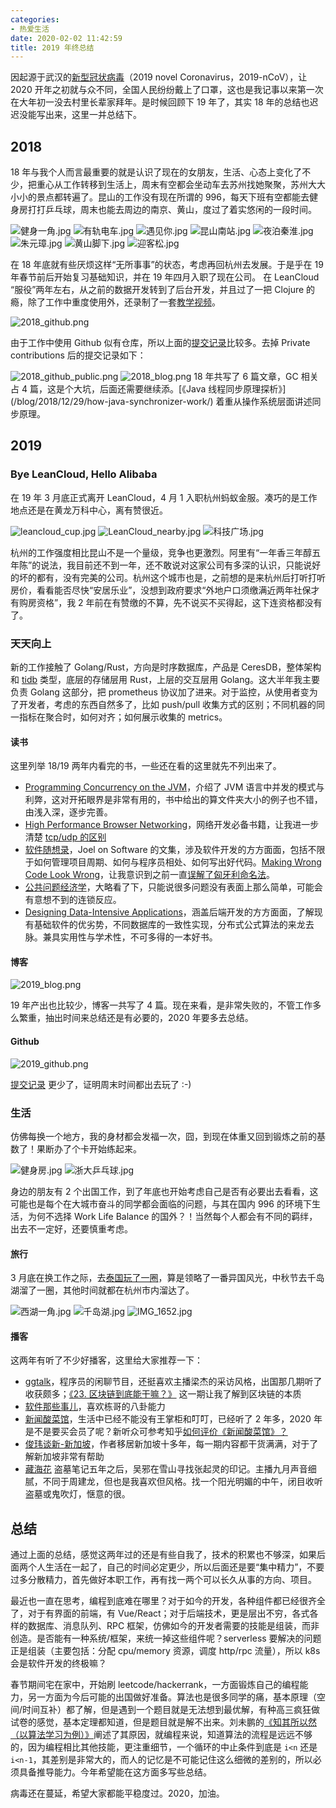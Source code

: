 ```yaml
---
categories:
- 热爱生活
date: 2020-02-02 11:42:59
title: 2019 年终总结
---
```


因起源于武汉的[新型冠状病毒](https://baike.baidu.com/medicine/disease/%E6%96%B0%E5%9E%8B%E5%86%A0%E7%8A%B6%E7%97%85%E6%AF%92%E6%84%9F%E6%9F%93%E7%9A%84%E8%82%BA%E7%82%8E/24282048?tab=%E6%A6%82%E8%BF%B0)（2019 novel Coronavirus，2019-nCoV），让 2020 开年之初就与众不同，全国人民纷纷戴上了口罩，这也是我记事以来第一次在大年初一没去村里长辈家拜年。是时候回顾下 19 年了，其实 18 年的总结也迟迟没能写出来，这里一并总结下。

## 2018

18 年与我个人而言最重要的就是认识了现在的女朋友，生活、心态上变化了不少，把重心从工作转移到生活上，周末有空都会坐动车去苏州找她聚聚，苏州大大小小的景点都转遍了。昆山的工作没有现在所谓的 996，每天下班有空都能去健身房打打乒乓球，周末也能去周边的南京、黄山，度过了着实悠闲的一段时间。

<img src="https://img.alicdn.com/imgextra/i1/581166664/O1CN01LlMsPx1z69xoy9ZXk_!!581166664.jpg" alt="健身一角.jpg"/>

<img src="https://img.alicdn.com/imgextra/i1/581166664/O1CN011EsFek1z69xysMBCE_!!581166664.jpg" alt="有轨电车.jpg"/>

<img src="https://img.alicdn.com/imgextra/i1/581166664/O1CN01m8Cp9b1z69xzfRv5B_!!581166664.jpg" alt="遇见你.jpg"/>

<img src="https://img.alicdn.com/imgextra/i2/581166664/O1CN01zMqMGm1z69xyger1k_!!581166664.jpg" alt="昆山南站.jpg"/>

<img src="https://img.alicdn.com/imgextra/i2/581166664/O1CN01pVmO9P1z69xub8NkJ_!!581166664.jpg" alt="夜泊秦淮.jpg"/>

<img src="https://img.alicdn.com/imgextra/i3/581166664/O1CN01MGmwWg1z69xxCCho0_!!581166664.jpg" alt="朱元璋.jpg"/>

<img src="https://img.alicdn.com/imgextra/i2/581166664/O1CN01XQF9ZM1z69y0rC2uL_!!581166664.jpg" alt="黄山脚下.jpg"/>

<img src="https://img.alicdn.com/imgextra/i4/581166664/O1CN01A3YHPB1z69xwrPmUi_!!581166664.jpg" alt="迎客松.jpg"/>


在 18 年底就有些厌烦这样“无所事事”的状态，考虑再回杭州去发展。于是乎在 19 年春节前后开始复习基础知识，并在 19 年四月入职了现在公司。
在 LeanCloud “服役”两年左右，从之前的数据开发转到了后台开发，并且过了一把 Clojure 的瘾，除了工作中重度使用外，还录制了一套[教学视频](https://github.com/jiacai2050/learn_clojure.mp4)。

<img src="https://img.alicdn.com/imgextra/i4/581166664/O1CN01iPSaRY1z69xtdlGfp_!!581166664.png" alt="2018_github.png"/>

由于工作中使用 Github 似有仓库，所以上面的[提交记录](https://github.com/jiacai2050?tab=overview&from=2018-01-01&to=2018-12-31)比较多。去掉 Private contributions 后的提交记录如下：

<img src="https://img.alicdn.com/imgextra/i1/581166664/O1CN01X4Y7gk1z69xygxvD7_!!581166664.png" alt="2018_github_public.png"/>


<img src="https://img.alicdn.com/imgextra/i1/581166664/O1CN01aYIYG81z69xwNdnHC_!!581166664.png" alt="2018_blog.png"/>
18 年共写了 6 篇文章，GC 相关占 4 篇，这是个大坑，后面还需要继续添。[《Java 线程同步原理探析》](/blog/2018/12/29/how-java-synchronizer-work/) 着重从操作系统层面讲述同步原理。

## 2019

### Bye LeanCloud, Hello Alibaba
在 19 年 3 月底正式离开 LeanCloud，4 月 1 入职杭州蚂蚁金服。凑巧的是工作地点还是在黄龙万科中心，离有赞很近。

<img src="https://img.alicdn.com/imgextra/i1/581166664/O1CN018mF0mj1z69xzltdZa_!!581166664.jpg" alt="leancloud_cup.jpg"/>

<img src="https://img.alicdn.com/imgextra/i3/581166664/O1CN01gfBFmL1z69y1OIt97_!!581166664.jpg" alt="LeanCloud_nearby.jpg"/>

<img src="https://img.alicdn.com/imgextra/i2/581166664/O1CN01RCZz2D1z69xp4LiKy_!!581166664.jpg" alt="科技广场.jpg"/>

杭州的工作强度相比昆山不是一个量级，竞争也更激烈。阿里有“一年香三年醇五年陈”的说法，我目前还不到一年，还不敢说对这家公司有多深的认识，只能说好的坏的都有，没有完美的公司。杭州这个城市也是，之前想的是来杭州后打听打听房价，看看能否尽快“安居乐业”，没想到政府要求“外地户口须缴满近两年社保才有购房资格”，我 2 年前在有赞缴的不算，先不说买不买得起，这下连资格都没有了。

### 天天向上

新的工作接触了 Golang/Rust，方向是时序数据库，产品是 CeresDB，整体架构和 [tidb](https://github.com/pingcap/tidb) 类型，底层的存储层用 Rust，上层的交互层用 Golang。这大半年我主要负责 Golang 这部分，把 prometheus 协议加了进来。对于监控，从使用者变为了开发者，考虑的东西自然多了，比如 push/pull 收集方式的区别；不同机器的同一指标在聚合时，如何对齐；如何展示收集的 metrics。

#### 读书

这里列举 18/19 两年内看完的书，一些还在看的这里就先不列出来了。

- [Programming Concurrency on the JVM](https://book.douban.com/subject/6039359/)，介绍了 JVM 语言中并发的模式与利弊，这对开拓眼界是非常有用的，书中给出的算文件夹大小的例子也不错，由浅入深，逐步完善。
- [High Performance Browser Networking](https://book.douban.com/subject/21866396/)，网络开发必备书籍，让我进一步清楚 [tcp/udp 的区别](https://book.douban.com/review/9653382/)
- [软件随想录](https://book.douban.com/subject/4163938/)，Joel on Software 的文集，涉及软件开发的方方面面，包括不限于如何管理项目周期、如何与程序员相处、如何写出好代码。[Making Wrong Code Look Wrong](https://www.joelonsoftware.com/2005/05/11/making-wrong-code-look-wrong/)，让我意识到之前一直[误解了匈牙利命名法](https://www.zhihu.com/question/34526639/answer/59135532)。
- [公共问题经济学](https://book.douban.com/subject/25854634/)，大略看了下，只能说很多问题没有表面上那么简单，可能会有意想不到的连锁反应。
- [Designing Data-Intensive Applications](https://book.douban.com/subject/26197294/)，涵盖后端开发的方方面面，了解现有基础软件的优劣势，不同数据库的一致性实现，分布式公式算法的来龙去脉。兼具实用性与学术性，不可多得的一本好书。

#### 博客

<img src="https://img.alicdn.com/imgextra/i4/581166664/O1CN01EsIWdY1z69xtjtuyq_!!581166664.png" alt="2019_blog.png"/>

19 年产出也比较少，博客一共写了 4 篇。现在来看，是非常失败的，不管工作多么繁重，抽出时间来总结还是有必要的，2020 年要多去总结。

#### Github

<img src="https://img.alicdn.com/imgextra/i3/581166664/O1CN01WaQSHM1z69xwU2QJA_!!581166664.png" alt="2019_github.png"/>

[提交记录](https://github.com/jiacai2050?tab=overview&from=2019-01-01&to=2019-12-31) 更少了，证明周末时间都出去玩了 :-)

### 生活

仿佛每换一个地方，我的身材都会发福一次，囧，到现在体重又回到锻炼之前的基数了！果断办了个卡开始练起来。

<img src="https://img.alicdn.com/imgextra/i4/581166664/O1CN01jNE8av1z69xymp35m_!!581166664.jpg" alt="健身房.jpg"/>

<img src="https://img.alicdn.com/imgextra/i1/581166664/O1CN01UyMgCB1z69xtjmGRB_!!581166664.jpg" alt="浙大乒乓球.jpg"/>


身边的朋友有 2 个出国工作，到了年底也开始考虑自己是否有必要出去看看，这可能也是每个在大城市奋斗的同学都会面临的问题，与其在国内 996 的环境下生活，为何不选择 Work Life Balance 的国外？！当然每个人都会有不同的羁绊，出去不一定好，还要慎重考虑。

#### 旅行

3 月底在换工作之际，去[泰国玩了一圈](https://www.jianshu.com/p/d078714d358b)，算是领略了一番异国风光，中秋节去千岛湖溜了一圈，其他时间就都在杭州市内溜达了。

<img src="https://img.alicdn.com/imgextra/i4/581166664/O1CN01fLMIs91z69xv28ql9_!!581166664.jpg" alt="西湖一角.jpg"/>

<img src="https://img.alicdn.com/imgextra/i4/581166664/O1CN01ceQUTB1z69xxK6rSJ_!!581166664.jpg" alt="千岛湖.jpg"/>

<img src="https://img.alicdn.com/imgextra/i2/581166664/O1CN01FyLI8z1z69xymsbem_!!581166664.jpg" alt="IMG_1652.jpg"/>

#### 播客

这两年有听了不少好播客，这里给大家推荐一下：
- [ggtalk](https://talk.swift.gg/)，程序员的闲聊节目，还挺喜欢主播梁杰的采访风格，出国那几期听了收获颇多；[《23. 区块链到底能干嘛？》](https://talk.swift.gg/22) 这一期让我了解到区块链的本质
- [软件那些事儿](https://www.ximalaya.com/zhubo/46905980/)，喜欢栋哥的八卦能力
- [新闻酸菜馆](https://podcasts.apple.com/cn/podcast/%E6%96%B0%E9%97%BB%E9%85%B8%E8%8F%9C%E9%A6%86/id473501583)，生活中已经不能没有王掌柜和叮叮，已经听了 2 年多，2020 年是不是要买会员了呢？新听众可参考知乎[如何评价《新闻酸菜馆》？](https://www.zhihu.com/question/22412028/answer/435223672)
- [俊玮谈新-新加坡](https://www.ximalaya.com/toutiao/5218657/)，作者移居新加坡十多年，每一期内容都干货满满，对于了解新加坡非常有帮助
- [藏海花](https://www.ximalaya.com/youshengshu/19606439/) 盗墓笔记五年之后，吴邪在雪山寻找张起灵的印记。主播九月声音细腻，不同于周建龙，但也是我喜欢但风格。找一个阳光明媚的中午，闭目收听盗墓或鬼吹灯，惬意的很。

## 总结

通过上面的总结，感觉这两年过的还是有些自我了，技术的积累也不够深，如果后面两个人生活在一起了，自己的时间必定更少，所以后面还是要“集中精力”，不要过多分散精力，首先做好本职工作，再有找一两个可以长久从事的方向、项目。

最近也一直在思考，编程到底难在哪里？对于如今的开发，各种组件都已经很齐全了，对于有界面的前端，有 Vue/React；对于后端技术，更是层出不穷，各式各样的数据库、消息队列、RPC 框架，仿佛如今的开发者需要的技能是组装，而非创造。是否能有一种系统/框架，来统一掉这些组件呢？serverless 要解决的问题正是组装（主要包括：分配 cpu/memory 资源，调度 http/rpc 流量），所以 k8s 会是软件开发的终极嘛？

春节期间宅在家中，开始刷 leetcode/hackerrank，一方面锻炼自己的编程能力，另一方面为今后可能的出国做好准备。算法也是很多同学的痛，基本原理（空间/时间互补）都了解，但是遇到一个题目就是无法想到最优解，有种高三疯狂做试卷的感觉，基本定理都知道，但是题目就是解不出来。刘未鹏的[《知其所以然（以算法学习为例）》](http://mindhacks.cn/2008/07/07/the-importance-of-knowing-why/)阐述了其原因，就编程来说，知道算法的流程是远远不够的，因为编程相比其他技能，更注重细节，一个循环的中止条件到底是 `i<n` 还是 `i<n-1`，其差别是非常大的，而人的记忆是不可能记住这么细微的差别的，所以必须具备推导能力。今年希望能在这方面多写些总结。

病毒还在蔓延，希望大家都能平稳度过。2020，加油。
